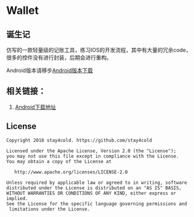 # Wallet

## 诞生记

   仿写的一款轻量级的记账工具，练习IOS的开发流程，其中有大量的冗余code，很多的控件没有进行封装，后期会进行重构。
   
   Android版本请移步[Android版本下载](https://github.com/Bakumon/MoneyKeeper)
   
   

## 相关链接：

1. [Android下载地址](https://github.com/Bakumon/MoneyKeeper)

## License

```
Copyright 2018 stay4cold. https://github.com/stay4cold

Licensed under the Apache License, Version 2.0 (the "License");
you may not use this file except in compliance with the License.
You may obtain a copy of the License at

   http://www.apache.org/licenses/LICENSE-2.0

Unless required by applicable law or agreed to in writing, software
distributed under the License is distributed on an "AS IS" BASIS,
WITHOUT WARRANTIES OR CONDITIONS OF ANY KIND, either express or implied.
See the License for the specific language governing permissions and
 limitations under the License.
 ```
